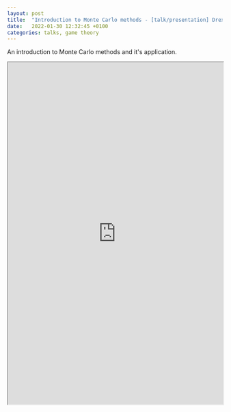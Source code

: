 ```yaml
---
layout: post
title:  "Introduction to Monte Carlo methods - [talk/presentation] Drexel Algorithm & Data Structure club"
date:   2022-01-30 12:32:45 +0100
categories: talks, game theory
---
```

An introduction to Monte Carlo methods and it's application.

<iframe src="https://drive.google.com/file/d/11oyJPB_sSnX1K9Rbb1waCPvwwSZ04n-F/view?usp=sharing" width="100%" height="800" scrollbar=0 view=Fit></iframe>
